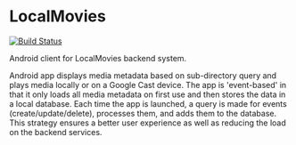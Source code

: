 <h1>LocalMovies</h1>

[![Build Status](https://jenkins.nathanrahm.com/buildStatus/icon?job=localmovies-android)](https://jenkins.nathanrahm.com/job/localmovies-android/)

Android client for LocalMovies backend system.

Android app displays media metadata based on sub-directory query and plays media locally or on a Google Cast device.
The app is 'event-based' in that it only loads all media metadata on first use and then stores the data in
a local database. Each time the app is launched, a query is made for events (create/update/delete), 
processes them, and adds them to the database. This strategy ensures a better user experience 
as well as reducing the load on the backend services.
